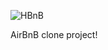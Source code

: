 ![HBnB](https://user-images.githubusercontent.com/85625481/182364312-cc2e27b2-5433-495c-a3e2-8ab401c7ac41.png)

AirBnB clone project!
